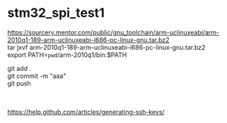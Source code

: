 # stm32_spi_test1

https://sourcery.mentor.com/public/gnu_toolchain/arm-uclinuxeabi/arm-2010q1-189-arm-uclinuxeabi-i686-pc-linux-gnu.tar.bz2 <br />
    tar jxvf arm-2010q1-189-arm-uclinuxeabi-i686-pc-linux-gnu.tar.bz2 <br />
    export PATH=`pwd`/arm-2010q1/bin:$PATH <br />

git add . <br />
git commit -m "aaa" <br />
git push <br />

<br /><br />https://help.github.com/articles/generating-ssh-keys/<br />

